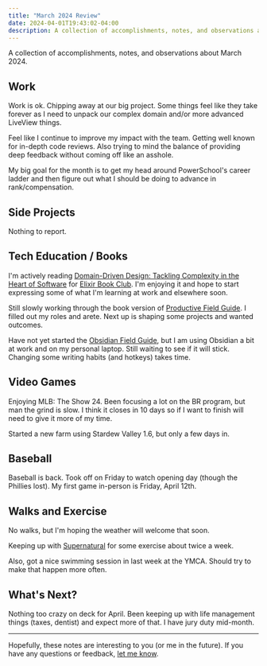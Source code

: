 ```yaml
---
title: "March 2024 Review"
date: 2024-04-01T19:43:02-04:00
description: A collection of accomplishments, notes, and observations about March 2024.
---
```


A collection of accomplishments, notes, and observations about March 2024.

## Work

Work is ok. Chipping away at our big project. Some things feel like they take forever as I need to unpack our complex domain and/or more advanced LiveView things.

Feel like I continue to improve my impact with the team. Getting well known for in-depth code reviews. Also trying to mind the balance of providing deep feedback without coming off like an asshole.

My big goal for the month is to get my head around PowerSchool's career ladder and then figure out what I should be doing to advance in rank/compensation.

## Side Projects

Nothing to report.

## Tech Education / Books

I'm actively reading [Domain-Driven Design: Tackling Complexity in the Heart of Software](https://www.goodreads.com/book/show/179133.Domain_Driven_Design) for [Elixir Book Club](https://elixirbookclub.github.io/website/). I'm enjoying it and hope to start expressing some of what I'm learning at work and elsewhere soon.

Still slowly working through the book version of [Productive Field Guide](https://learn.macsparky.com/p/productivity-standard-24). I filled out my roles and arete. Next up is shaping some projects and wanted outcomes.

Have not yet started the [Obsidian Field Guide](https://learn.macsparky.com/p/obsidianfg-plus), but I am using Obsidian a bit at work and on my personal laptop. Still waiting to see if it will stick. Changing some writing habits (and hotkeys) takes time.

## Video Games

Enjoying MLB: The Show 24. Been focusing a lot on the BR program, but man the grind is slow. I think it closes in 10 days so if I want to finish will need to give it more of my time.

Started a new farm using Stardew Valley 1.6, but only a few days in.

## Baseball

Baseball is back. Took off on Friday to watch opening day (though the Phillies lost). My first game in-person is Friday, April 12th.

## Walks and Exercise

No walks, but I'm hoping the weather will welcome that soon. 

Keeping up with [Supernatural](https://www.youtube.com/watch?v=aggd3Qmt2So) for some exercise about twice a week. 

Also, got a nice swimming session in last week at the YMCA. Should try to make that happen more often.

## What's Next?

Nothing too crazy on deck for April. Been keeping up with life management things (taxes, dentist) and expect more of that. I have jury duty mid-month.

***

Hopefully, these notes are interesting to you (or me in the future). If you have any questions or feedback, [let me know](/contact).
